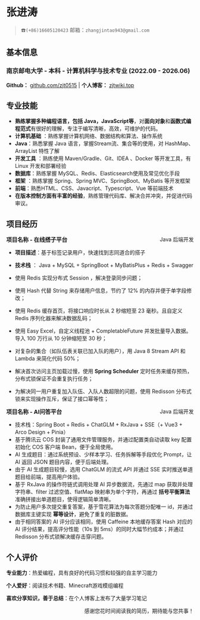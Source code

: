 # 张进涛

> ☎️`(+86)16605120423`       邮箱：`zhangjintao943@gmail.com`


## 基本信息

### 南京邮电大学 - 本科 - 计算机科学与技术专业   (2022.09 - 2026.06)

**Github：** [github.com/zjt0515](https://github.com/zjt0515)   |  **个人博客：** [zjtwiki.top](https://zjtwiki.top)

## 专业技能

- **熟练掌握多种编程语言，包括 Java，JavaScript等**，对**面向对象**和**函数式编程范式**有很好的理解，专注于编写清晰，高效，可维护的代码。
- **计算机基础** ：熟练掌握计算机网络、数据结构和算法、操作系统
- **Java**：熟悉掌握 Java 语言，掌握Stream流、集合等的使用，对 HashMap、ArrayList 特性了解
- **开发工具** ：熟练使用 Maven/Gradle、Git、IDEA 、Docker 等开发工具，有 Linux 开发和部署经验
- **数据库**：熟练掌握 MySQL、Redis、Elasticsearch使用及常见优化手段
- **框架** ：熟练掌握 Spring、Spring MVC、SpringBoot、MyBatis 等开发框架
- **前端**：熟悉HTML、CSS、Javacript、Typescript、Vue 等前端技术
- **在版本控制方面有丰富的经验**，熟练管理代码库、解决合并冲突，并促进代码审议。

## 项目经历

<div style="display: flex; justify-content: space-between;">
  <div style="font-size: 15px;"><strong>项目名称 - 在线搭子平台</strong></div>
  <div>Java 后端开发</div>
</div>


- **项目描述**：基于标签记录用户，快速找到志同道合的搭子

- **技术栈** ： Java + MySQL + SpringBoot + MyBatisPlus + Redis + Swagger

- 使用 Redis 实现分布式 Session ，解决登录同步问题； 
- 使用 Hash 代替 String 来存储用户信息，节约了 12% 的内存并便于单字段修改； 
- 使用 Redis 缓存首页，将接口响应时长从 2 秒缩短至 23 毫秒。且自定义 Redis 序列化器来解决数据乱码； 
- 使用 Easy Excel，自定义线程池 + CompletableFuture 并发批量导入数据。导入 100 万行从 10 分钟缩短至 30 秒； 
- 对复杂的集合（如队伍表关联已加入队的用户），用 Java 8 Stream API 和 Lambda 来简化代码 50%； 
- 解决首次访问主页加载过慢，使用 **Spring Scheduler** 定时任务来缓存预热，分布式锁保证不会重复执行任务； 
- 为解决同一用户重复加入队伍、入队人数超限的问题，使用 Redisson 分布式锁来实现操作互斥，保证了接口幂等性； 

<div style="display: flex; justify-content: space-between;">
  <div style="font-size: 15px;"><strong>项目名称 - AI问答平台</strong></div>
  <div>Java 后端开发</div>
</div>

- 技术栈：Spring Boot + Redis + ChatGLM + RxJava + SSE（+ Vue3 + Arco Design + Pinia）
- 基于腾讯云 COS 封装了通用文件管理服务，并通过配置类自动读取 key 配置初始化 COS 客户端 Bean，便于全局使用。
- AI 生成题目：通过系统预设、少样本学习、任务拆解等手段优化 Prompt，让 AI 返回 JSON 题目内容，便于后端处理。
- 由于 AI 生成题目较慢，选用 ChatGLM 的流式 API 并通过 SSE 实时推送单道题目给前端，提高用户体验。
- 基于 RxJava 的操作符链式调用处理 AI 异步数据流，先通过 map 获取并处理字符串、filter 过滤空值、flatMap 映射串为单个字符，再通过 **括号平衡算法** 准确拼接出单道题目，使得逻辑简单清晰。
- 为防止用户多次提交重复答案，基于雪花算法为每次答题分配唯一 id，并通过数据库主键实现 **幂等设计**，避免了重复的脏数据。
- 由于相同答案的 AI 评分应该相同，使用 Caffeine 本地缓存答案 Hash 对应的 AI 评分结果，提高评分性能（10s 到 5ms）的同时大幅节约成本；并通过 Redisson 分布式锁解决缓存击穿问题。

## 个人评价

**专业能力**：热爱编程，具有良好的代码习惯和较强的自主学习能力

**个人爱好**：阅读技术书籍、Minecraft游戏模组编程

**喜欢分享知识，善于总结**：在个人博客上发布了大量学习笔记



<p style="text-align: right;">感谢您花时间阅读我的简历，期待能与您共事！</p>

<div style="page-break-after: always;"></div>